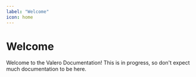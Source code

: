 ```yaml
---
label: "Welcome"
icon: home
---
```


# Welcome
Welcome to the Valero Documentation! This is in progress, so don't expect much documentation to be here.
